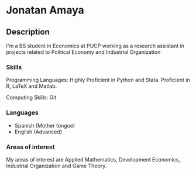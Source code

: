 # Jonatan Amaya 

## Description
I'm a BS student in Economics at PUCP working as a research assistant in projects related to Political Economy and Industrial Organization

### Skills

Programming Languages: Highly Proficient in Python and Stata. Proficient in R, LaTeX and Matlab.

Computing Skills: Git

### Languages

* Spanish (Mother tongue)
* English (Advanced)

### Areas of interest

My areas of interest are Applied Mathematics, Development Economics, Industrial Organization and Game Theory. 



